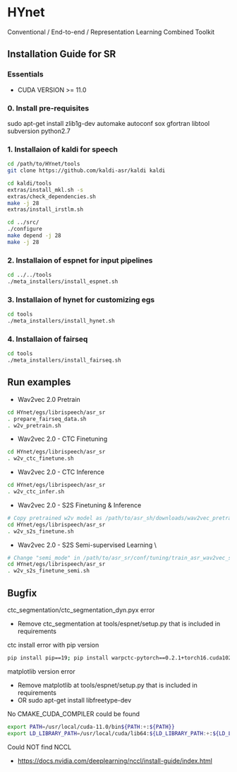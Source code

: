 # HYnet
Conventional / End-to-end / Representation Learning Combined Toolkit

## Installation Guide for SR

### Essentials
- CUDA VERSION >= 11.0

### 0. Install pre-requisites
sudo apt-get install zlib1g-dev automake autoconf sox gfortran libtool subversion python2.7

### 1. Installaion of kaldi for speech
```bash
cd /path/to/HYnet/tools
git clone https://github.com/kaldi-asr/kaldi kaldi

cd kaldi/tools
extras/install_mkl.sh -s
extras/check_dependencies.sh
make -j 28
extras/install_irstlm.sh

cd ../src/
./configure
make depend -j 28
make -j 28
```

### 2. Installaion of espnet for input pipelines
```bash
cd ../../tools
./meta_installers/install_espnet.sh
```

### 3. Installaion of hynet for customizing egs
```bash
cd tools
./meta_installers/install_hynet.sh
```

### 4. Installaion of fairseq
```bash
cd tools
./meta_installers/install_fairseq.sh
```

## Run examples
- Wav2vec 2.0 Pretrain
```bash
cd HYnet/egs/librispeech/asr_sr
. prepare_fairseq_data.sh
. w2v_pretrain.sh
```

- Wav2vec 2.0 - CTC Finetuning
```bash
cd HYnet/egs/librispeech/asr_sr
. w2v_ctc_finetune.sh
```

- Wav2vec 2.0 - CTC Inference
```bash
cd HYnet/egs/librispeech/asr_sr
. w2v_ctc_infer.sh
```

- Wav2vec 2.0 - S2S Finetuning & Inference
```bash
# Copy pretrained w2v model as /path/to/asr_sh/downloads/wav2vec_pretrained_models/libri960_big.pt
cd HYnet/egs/librispeech/asr_sr
. w2v_s2s_finetune.sh
```

- Wav2vec 2.0 - S2S Semi-supervised Learning \
```bash
# Change "semi_mode" in /path/to/asr_sr/conf/tuning/train_asr_wav2vec_s2s_semi.yaml
cd HYnet/egs/librispeech/asr_sr
. w2v_s2s_finetune_semi.sh
```

## Bugfix

ctc_segmentation/ctc_segmentation_dyn.pyx error
- Remove ctc_segmentation at tools/espnet/setup.py that is included in requirements

ctc install error with pip version
```bash
pip install pip==19; pip install warpctc-pytorch==0.2.1+torch16.cuda102
```

matplotlib version error
- Remove matplotlib at tools/espnet/setup.py that is included in requirements
- OR sudo apt-get install libfreetype-dev

No CMAKE_CUDA_COMPILER could be found
```bash
export PATH=/usr/local/cuda-11.0/bin${PATH:+:${PATH}}
export LD_LIBRARY_PATH=/usr/local/cuda/lib64:${LD_LIBRARY_PATH:+:${LD_LIBRARY_PATH}}
```

Could NOT find NCCL
- https://docs.nvidia.com/deeplearning/nccl/install-guide/index.html
